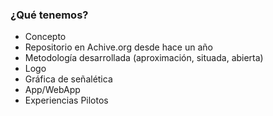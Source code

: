 ### ¿Qué tenemos?

* Concepto
* Repositorio en Achive.org  desde hace un año
* Metodología desarrollada  (aproximación, situada, abierta)
* Logo
* Gráfica de señalética
* App/WebApp
* Experiencias Pilotos
